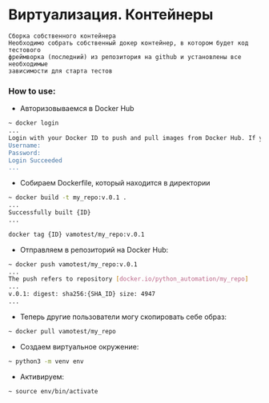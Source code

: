 # Виртуализация. Контейнеры 
```
Сборка собственного контейнера
Необходимо собрать собственный докер контейнер, в котором будет код тестового 
фреймворка (последний) из репозитория на github и установлены все необходимые 
зависимости для старта тестов
```

### How to use:
* Авторизовываемся в Docker Hub
```sh
~ docker login
...
Login with your Docker ID to push and pull images from Docker Hub. If you don't have a Docker ID, head over to https://hub.docker.com to create one.
Username:
Password: 
Login Succeeded
...
```
* Собираем Dockerfile, который находится в директории 
```sh
~ docker build -t my_repo:v.0.1 . 
...
Successfully built {ID}
...
```
```sh
docker tag {ID} vamotest/my_repo:v.0.1
```
* Отправляем в репозиторий на Docker Hub:
```sh
~ docker push vamotest/my_repo:v.0.1
...
The push refers to repository [docker.io/python_automation/my_repo]
...
v.0.1: digest: sha256:{SHA_ID} size: 4947
...
```
* Теперь другие пользователи могу скопировать себе образ:
```sh
~ docker pull vamotest/my_repo
```

* Создаем виртуальное окружение:
```sh
~ python3 -m venv env
```
* Активируем:
```sh
~ source env/bin/activate
```